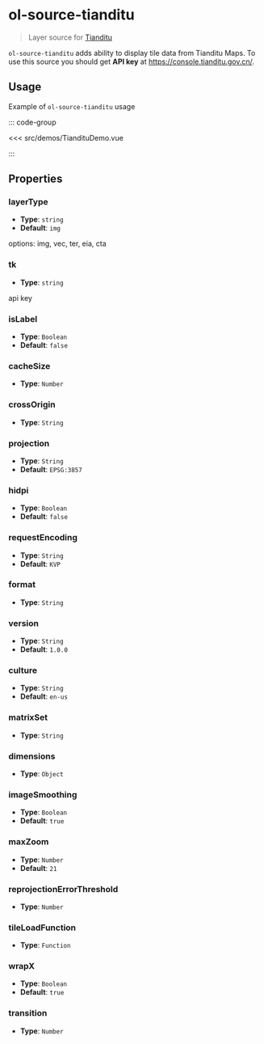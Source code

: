 # ol-source-tianditu

> Layer source for [Tianditu](https://www.tianditu.gov.cn/)

`ol-source-tianditu` adds ability to display tile data from Tianditu Maps. To use
this source you should get **API key** at https://console.tianditu.gov.cn/.

<script setup>
import TiandituDemo from "@demos/TiandituDemo.vue"
</script>

<ClientOnly>
<TiandituDemo />
</ClientOnly>

## Usage

Example of `ol-source-tianditu` usage

::: code-group

<<< src/demos/TiandituDemo.vue

:::

## Properties

### layerType

- **Type**: `string`
- **Default**: `img`

options: img, vec, ter, eia, cta

### tk

- **Type**: `string`

api key

### isLabel

- **Type**: `Boolean`
- **Default**: `false`

### cacheSize

- **Type**: `Number`

### crossOrigin

- **Type**: `String`

### projection

- **Type**: `String`
- **Default**: `EPSG:3857`

### hidpi

- **Type**: `Boolean`
- **Default**: `false`

### requestEncoding

- **Type**: `String`
- **Default**: `KVP`

### format

- **Type**: `String`

### version

- **Type**: `String`
- **Default**: `1.0.0`

### culture

- **Type**: `String`
- **Default**: `en-us`

### matrixSet

- **Type**: `String`

### dimensions

- **Type**: `Object`

### imageSmoothing

- **Type**: `Boolean`
- **Default**: `true`

### maxZoom

- **Type**: `Number`
- **Default**: `21`

### reprojectionErrorThreshold

- **Type**: `Number`

### tileLoadFunction

- **Type**: `Function`

### wrapX

- **Type**: `Boolean`
- **Default**: `true`

### transition

- **Type**: `Number`
